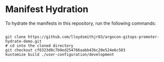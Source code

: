 
# Manifest Hydration

To hydrate the manifests in this repository, run the following commands:

```shell

git clone https://github.com/lloydsmithjr03/argocon-gitops-promoter-hydrate-demo.git
# cd into the cloned directory
git checkout cf6323d0c7b9ed254766aabb43bc20e524e6c503
kustomize build ./user-configuration/development
```